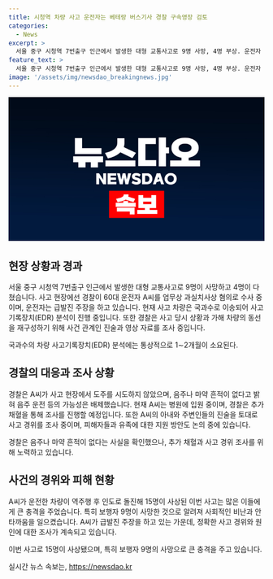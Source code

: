 ```yaml
---
title: 시청역 차량 사고 운전자는 베테랑 버스기사 경찰 구속영장 검토
categories:
  - News
excerpt: >
  서울 중구 시청역 7번출구 인근에서 발생한 대형 교통사고로 9명 사망, 4명 부상. 운전자 A씨는 업무상과실치사상 혐의로 경찰 수사를 받고 있으며, 급발진 주장. 경찰은 차량의 국과수 감식 예정. A씨 아내를 포함한 목격자들 진술 조사 중. 사고 차량에 가림막을 씌워 국과수로 이동시키고, 사건관계인 진술 등을 토대로 사고 상황과 가해 차량의 동선을 재구성 중. 경찰은 피해자 유족 등 지원 방안 논의 중.
feature_text: >
  서울 중구 시청역 7번출구 인근에서 발생한 대형 교통사고로 9명 사망, 4명 부상. 운전자 A씨는 업무상과실치사상 혐의로 경찰 수사를 받고 있으며, 급발진 주장. 경찰은 차량의 국과수 감식 예정. A씨 아내를 포함한 목격자들 진술 조사 중. 사고 차량에 가림막을 씌워 국과수로 이동시키고, 사건관계인 진술 등을 토대로 사고 상황과 가해 차량의 동선을 재구성 중. 경찰은 피해자 유족 등 지원 방안 논의 중.
image: '/assets/img/newsdao_breakingnews.jpg'
---
```


<p><img src="/assets/img/newsdao_breakingnews.jpg" alt="firstkoreanews 속보" /></p>

<h2 data-ke-size="size26">현장 상황과 경과</h2>

<p>서울 중구 시청역 7번출구 인근에서 발생한 대형 교통사고로 9명이 사망하고 4명이 다쳤습니다. 사고 현장에선 경찰이 60대 운전자 A씨를 업무상 과실치사상 혐의로 수사 중이며, 운전자는 급발진 주장을 하고 있습니다. 현재 사고 차량은 국과수로 이송되어 사고기록장치(EDR) 분석이 진행 중입니다. 또한 경찰은 사고 당시 상황과 가해 차량의 동선을 재구성하기 위해 사건 관계인 진술과 영상 자료를 조사 중입니다.</p>

<p data-ke-size="size16">국과수의 차량 사고기록장치(EDR) 분석에는 통상적으로 1∼2개월이 소요된다.</p>

<h2 data-ke-size="size26">경찰의 대응과 조사 상황</h2>

<p>경찰은 A씨가 사고 현장에서 도주를 시도하지 않았으며, 음주나 마약 흔적이 없다고 밝혀 음주 운전 등의 가능성은 배제했습니다. 현재 A씨는 병원에 입원 중이며, 경찰은 추가 채혈을 통해 조사를 진행할 예정입니다. 또한 A씨의 아내와 주변인들의 진술을 토대로 사고 경위를 조사 중이며, 피해자들과 유족에 대한 지원 방안도 논의 중에 있습니다.</p>

<p data-ke-size="size16">경찰은 음주나 마약 흔적이 없다는 사실을 확인했으나, 추가 채혈과 사고 경위 조사를 위해 노력하고 있습니다.</p>

<h2 data-ke-size="size26">사건의 경위와 피해 현황</h2>

<p>A씨가 운전한 차량이 역주행 후 인도로 돌진해 15명이 사상된 이번 사고는 많은 이들에게 큰 충격을 주었습니다. 특히 보행자 9명이 사망한 것으로 알려져 사회적인 비난과 안타까움을 일으켰습니다. A씨가 급발진 주장을 하고 있는 가운데, 정확한 사고 경위와 원인에 대한 조사가 계속되고 있습니다.</p>

<p data-ke-size="size16">이번 사고로 15명이 사상됐으며, 특히 보행자 9명의 사망으로 큰 충격을 주고 있습니다.</p>
실시간 뉴스 속보는, <a href="https://newsdao.kr" rel="dofollow">https://newsdao.kr</a>


